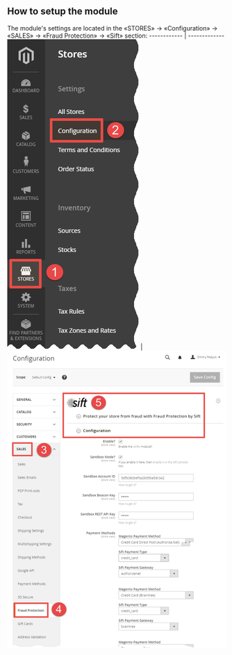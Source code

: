 ## How to setup the module
The module's settings are located in the «STORES» → «Configuration» → «SALES» → «Fraud Protection» → «Sift» section:
------------ | -------------
![](https://raw.githubusercontent.com/Friends-of-Commerce/Sift-PaymentProtect/0.2.9/doc/stores--configuration.png) | ![](https://raw.githubusercontent.com/Friends-of-Commerce/Sift-PaymentProtect/0.2.9/doc/sales--fraud-protection--sift.png)